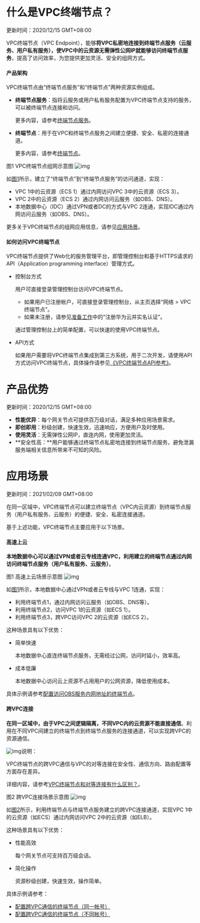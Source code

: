 # 什么是VPC终端节点？

更新时间：2020/12/15 GMT+08:00

VPC终端节点（VPC Endpoint），能够**将VPC私密地连接到终端节点服务（云服务、用户私有服务），使VPC中的云资源无需弹性公网IP就能够访问终端节点服务**，提高了访问效率，为您提供更加灵活、安全的组网方式。

#### 产品架构

VPC终端节点由“终端节点服务”和“终端节点”两种资源实例组成。

- **终端节点服务**：指将云服务或用户私有服务配置为VPC终端节点支持的服务，可以被终端节点连接和访问。

  更多内容，请参考[终端节点服务](https://support.huaweicloud.com/productdesc-vpcep/vpcep_01_0013.html)。

- **终端节点**：用于在VPC和终端节点服务之间建立便捷、安全、私密的连接通道。

  更多内容，请参考[终端节点](https://support.huaweicloud.com/productdesc-vpcep/vpcep_01_0006.html)。

图1 VPC终端节点组网示意图
![img](https://support.huaweicloud.com/productdesc-vpcep/zh-cn_image_0298978917.png)

如[图1](https://support.huaweicloud.com/productdesc-vpcep/zh-cn_topic_0131645194.html#zh-cn_topic_0131645194__fig9414746114011)所示，建立了“终端节点”到“终端节点服务”的访问通道，实现：

- VPC 1中的云资源（ECS 1）通过内网访问VPC 3中的云资源（ECS 3）。
- VPC 2中的云资源（ECS 2）通过内网访问云服务（如OBS、DNS）。
- 本地数据中心（IDC）通过VPN或者DC的方式与VPC 2连通，实现IDC通过内网访问云服务（如OBS、DNS）。

更多关于VPC终端节点的组网应用信息，请参见[应用场景](https://support.huaweicloud.com/productdesc-vpcep/zh-cn_topic_0131645196.html)。

#### 如何访问VPC终端节点

VPC终端节点提供了Web化的服务管理平台，即管理控制台和基于HTTPS请求的API（Application programming interface）管理方式。

- 控制台方式

  用户可直接登录管理控制台访问VPC终端节点。

  - 如果用户已注册帐户，可直接登录管理控制台，从主页选择“网络 > VPC终端节点”。
  - 如果未注册，请参见[准备工作](https://support.huaweicloud.com/qs-vpcep/zh-cn_topic_0132331143.html)中的“注册华为云并实名认证”。

  通过管理控制台上的简单配置，可以快速的使用VPC终端节点。

- API方式

  如果用户需要将VPC终端节点集成到第三方系统，用于二次开发，请使用API方式访问VPC终端节点，具体操作请参见[《VPC终端节点API参考》](https://support.huaweicloud.com/api-vpcep/vpcep_01_0000.html)。



# 产品优势

更新时间：2020/12/15 GMT+08:00

- **性能优异**：每个网关节点可提供百万级对话，满足多种应用场景需求。
- **即创即用**：秒级创建，快速生效，迅速响应，方便用户及时使用。
- **使用灵活**：无需弹性公网IP，直连内网，使用更加灵活。
- **安全性高：**用户能够通过终端节点私密地连接到终端节点服务，避免泄漏服务端相关信息所带来不可知的风险。



# 应用场景

更新时间：2021/02/09 GMT+08:00

在同一区域中，VPC终端节点可以建立终端节点（VPC内云资源）到终端节点服务（用户私有服务、云服务）的便捷、安全、私密连接通道。

基于上述功能，VPC终端节点主要应用于以下场景。

#### 高速上云

**本地数据中心可以通过VPN或者云专线连通VPC，利用建立的终端节点通过内网访问终端节点服务（用户私有服务、云服务）**。

图1 高速上云场景示意图
![img](https://support.huaweicloud.com/productdesc-vpcep/zh-cn_image_0298368446.png)

如[图1](https://support.huaweicloud.com/productdesc-vpcep/zh-cn_topic_0131645196.html#zh-cn_topic_0131645196__fig08596281506)所示，本地数据中心通过VPN或者云专线与VPC 1连通，实现：

- 利用终端节点1，通过内网访问云服务（如OBS、DNS等）。
- 利用终端节点2，访问VPC 1的云资源（如ECS 1）。
- 利用终端节点3，跨VPC访问VPC 2的云资源（如ECS 2）。

这种场景具有以下优势：

- 简单快速

  本地数据中心直连终端节点服务，无需经过公网，访问时延小，效率高。

- 成本低廉

  本地数据中心访问云上资源不占用用户的公网资源，降低使用成本。

具体示例请参考[配置访问OBS服务内网地址的终端节点](https://support.huaweicloud.com/qs-vpcep/vpcep_02_0300.html)。

#### 跨VPC连接

**在同一区域中，由于VPC之间逻辑隔离，不同VPC内的云资源不能直接通信**。利用在不同VPC间建立的终端节点到终端节点服务的连接通道，可以实现跨VPC的资源通信。

![img](https://res-img3.huaweicloud.com/content/dam/cloudbu-site/archive/china/zh-cn/support/resource/framework/v3/images/support-doc-new-note.svg)说明：

VPC终端节点的跨VPC通信与VPC的对等连接在安全性、通信方向、路由配置等方面存在差异。

详细内容，请参考[VPC终端节点和对等连接有什么区别？](https://support.huaweicloud.com/vpcep_faq/vpcep_04_0004.html)。

图2 跨VPC连接场景示意图
![img](https://support.huaweicloud.com/productdesc-vpcep/zh-cn_image_0298376151.png)

如[图2](https://support.huaweicloud.com/productdesc-vpcep/zh-cn_topic_0131645196.html#zh-cn_topic_0131645196__fig16677101915123)所示，利用终端节点与终端节点服务建立的跨VPC连接通道，实现VPC 1中的云资源（如ECS）通过内网访问VPC 2中的云资源（如ELB）。

这种场景具有以下优势：

- 性能高效

  每个网关节点可支持百万级会话。

- 简化操作

  资源秒级创建，快速生效，操作简单。

具体示例请参考：

- [配置跨VPC通信的终端节点（同一帐号）](https://support.huaweicloud.com/qs-vpcep/vpcep_02_0200.html)
- [配置跨VPC通信的终端节点（不同帐号）](https://support.huaweicloud.com/qs-vpcep/vpcep_02_0203.html)



